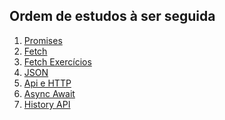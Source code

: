 ## Ordem de estudos à ser seguida

1. [Promises]()
2. [Fetch]()
3. [Fetch Exercícios]()
4. [JSON]()
5. [Api e HTTP]()
6. [Async Await]()
7. [History API]()
